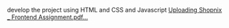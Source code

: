 develop the project using HTML and CSS and Javascript
[Uploading Shopnix _ Frontend Assignment.pdf…]()
